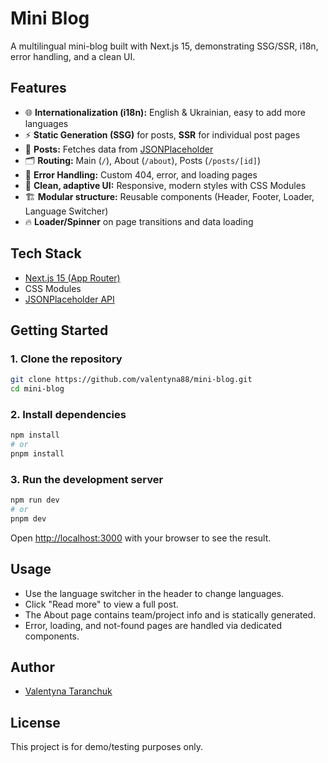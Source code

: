 # Mini Blog

A multilingual mini-blog built with Next.js 15, demonstrating SSG/SSR, i18n, error handling, and a clean UI.

## Features

- 🌐 **Internationalization (i18n):** English & Ukrainian, easy to add more languages
- ⚡ **Static Generation (SSG)** for posts, **SSR** for individual post pages
- 📰 **Posts:** Fetches data from [JSONPlaceholder](https://jsonplaceholder.typicode.com/)
- 🗂️ **Routing:** Main (`/`), About (`/about`), Posts (`/posts/[id]`)
- 🚦 **Error Handling:** Custom 404, error, and loading pages
- 🌙 **Clean, adaptive UI:** Responsive, modern styles with CSS Modules
- 🏗️ **Modular structure:** Reusable components (Header, Footer, Loader, Language Switcher)
- 🔥 **Loader/Spinner** on page transitions and data loading

## Tech Stack

- [Next.js 15 (App Router)](https://nextjs.org/docs/app)
- CSS Modules
- [JSONPlaceholder API](https://jsonplaceholder.typicode.com/)

## Getting Started

### 1. Clone the repository

```bash
git clone https://github.com/valentyna88/mini-blog.git
cd mini-blog
```

### 2. Install dependencies

```bash
npm install
# or
pnpm install
```

### 3. Run the development server

```bash
npm run dev
# or
pnpm dev
```

Open [http://localhost:3000](http://localhost:3000) with your browser to see the result.

## Usage

- Use the language switcher in the header to change languages.
- Click "Read more" to view a full post.
- The About page contains team/project info and is statically generated.
- Error, loading, and not-found pages are handled via dedicated components.

## Author

- [Valentyna Taranchuk](https://github.com/valentyna88)

## License

This project is for demo/testing purposes only.

